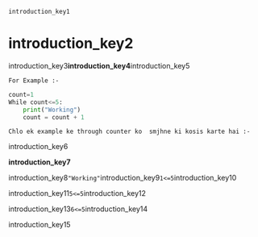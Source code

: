 ```ngMeta
introduction_key1
```
# introduction_key2
introduction_key3**introduction_key4**introduction_key5

`For Example :- `

```python
count=1
While count<=5:
    print("Working")
    count = count + 1
```
`Chlo ek example ke through counter ko  smjhne ki kosis karte hai :- `

introduction_key6


**introduction_key7**


introduction_key8```"Working"```introduction_key9``1<=5``introduction_key10

introduction_key11``5<=5``introduction_key12

introduction_key13``6<=5``introduction_key14

introduction_key15